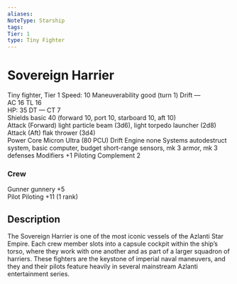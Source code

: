 ```yaml
---
aliases: 
NoteType: Starship
tags: 
Tier: 1
type: Tiny Fighter
---
```


# Sovereign Harrier

Tiny fighter, Tier  1 
Speed: 10
Maneuverability good (turn 1)
Drift —  
AC 16
TL 16  
HP: 35
DT —
CT 7  
Shields basic 40 (forward 10, port 10, starboard 10, aft 10)  
Attack (Forward) light particle beam (3d6), light torpedo launcher (2d8)  
Attack (Aft) flak thrower (3d4)  
Power Core Micron Ultra (80 PCU)
Drift Engine none
Systems autodestruct system, basic computer, budget short-range sensors, mk 3 armor, mk 3 defenses
Modifiers +1 Piloting
Complement 2

### Crew

Gunner gunnery +5  
Pilot Piloting +11 (1 rank)

## Description

The Sovereign Harrier is one of the most iconic vessels of the Azlanti Star Empire. Each crew member slots into a capsule cockpit within the ship’s torso, where they work with one another and as part of a larger squadron of harriers. These fighters are the keystone of imperial naval maneuvers, and they and their pilots feature heavily in several mainstream Azlanti entertainment series.